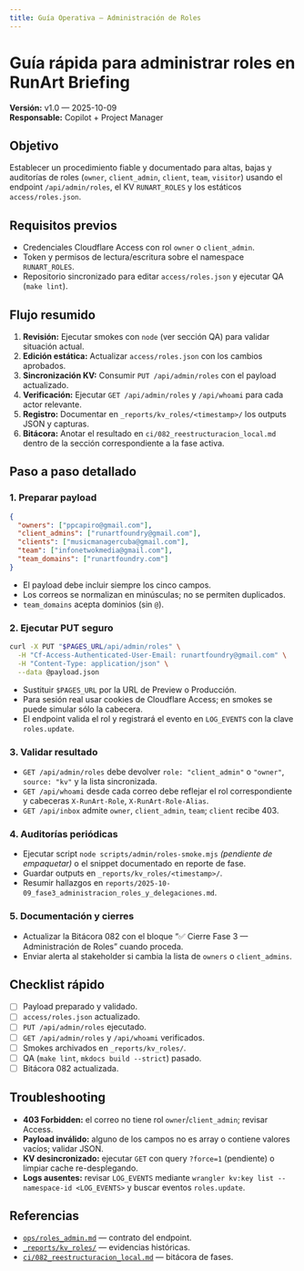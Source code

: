 ```yaml
---
title: Guía Operativa — Administración de Roles
---
```

# Guía rápida para administrar roles en RunArt Briefing

**Versión:** v1.0 — 2025-10-09  
**Responsable:** Copilot + Project Manager

## Objetivo
Establecer un procedimiento fiable y documentado para altas, bajas y auditorías de roles (`owner`, `client_admin`, `client`, `team`, `visitor`) usando el endpoint `/api/admin/roles`, el KV `RUNART_ROLES` y los estáticos `access/roles.json`.

## Requisitos previos
- Credenciales Cloudflare Access con rol `owner` o `client_admin`.
- Token y permisos de lectura/escritura sobre el namespace `RUNART_ROLES`.
- Repositorio sincronizado para editar `access/roles.json` y ejecutar QA (`make lint`).

## Flujo resumido
1. **Revisión:** Ejecutar smokes con `node` (ver sección QA) para validar situación actual.  
2. **Edición estática:** Actualizar `access/roles.json` con los cambios aprobados.  
3. **Sincronización KV:** Consumir `PUT /api/admin/roles` con el payload actualizado.  
4. **Verificación:** Ejecutar `GET /api/admin/roles` y `/api/whoami` para cada actor relevante.  
5. **Registro:** Documentar en `_reports/kv_roles/<timestamp>/` los outputs JSON y capturas.  
6. **Bitácora:** Anotar el resultado en `ci/082_reestructuracion_local.md` dentro de la sección correspondiente a la fase activa.

## Paso a paso detallado
### 1. Preparar payload
```json
{
  "owners": ["ppcapiro@gmail.com"],
  "client_admins": ["runartfoundry@gmail.com"],
  "clients": ["musicmanagercuba@gmail.com"],
  "team": ["infonetwokmedia@gmail.com"],
  "team_domains": ["runartfoundry.com"]
}
```
- El payload debe incluir siempre los cinco campos.  
- Los correos se normalizan en minúsculas; no se permiten duplicados.  
- `team_domains` acepta dominios (sin `@`).

### 2. Ejecutar PUT seguro
```bash
curl -X PUT "$PAGES_URL/api/admin/roles" \
  -H "Cf-Access-Authenticated-User-Email: runartfoundry@gmail.com" \
  -H "Content-Type: application/json" \
  --data @payload.json
```
- Sustituir `$PAGES_URL` por la URL de Preview o Producción.  
- Para sesión real usar cookies de Cloudflare Access; en smokes se puede simular sólo la cabecera.  
- El endpoint valida el rol y registrará el evento en `LOG_EVENTS` con la clave `roles.update`.

### 3. Validar resultado
- `GET /api/admin/roles` debe devolver `role: "client_admin"` o `"owner"`, `source: "kv"` y la lista sincronizada.  
- `GET /api/whoami` desde cada correo debe reflejar el rol correspondiente y cabeceras `X-RunArt-Role`, `X-RunArt-Role-Alias`.  
- `GET /api/inbox` admite `owner`, `client_admin`, `team`; `client` recibe 403.

### 4. Auditorías periódicas
- Ejecutar script `node scripts/admin/roles-smoke.mjs` *(pendiente de empaquetar)* o el snippet documentado en reporte de fase.  
- Guardar outputs en `_reports/kv_roles/<timestamp>/`.  
- Resumir hallazgos en `reports/2025-10-09_fase3_administracion_roles_y_delegaciones.md`.

### 5. Documentación y cierres
- Actualizar la Bitácora 082 con el bloque “✅ Cierre Fase 3 — Administración de Roles” cuando proceda.  
- Enviar alerta al stakeholder si cambia la lista de `owners` o `client_admins`.

## Checklist rápido
- [ ] Payload preparado y validado.  
- [ ] `access/roles.json` actualizado.  
- [ ] `PUT /api/admin/roles` ejecutado.  
- [ ] `GET /api/admin/roles` y `/api/whoami` verificados.  
- [ ] Smokes archivados en `_reports/kv_roles/`.  
- [ ] QA (`make lint`, `mkdocs build --strict`) pasado.  
- [ ] Bitácora 082 actualizada.

## Troubleshooting
- **403 Forbidden:** el correo no tiene rol `owner`/`client_admin`; revisar Access.  
- **Payload inválido:** alguno de los campos no es array o contiene valores vacíos; validar JSON.  
- **KV desincronizado:** ejecutar `GET` con query `?force=1` (pendiente) o limpiar cache re-desplegando.  
- **Logs ausentes:** revisar `LOG_EVENTS` mediante `wrangler kv:key list --namespace-id <LOG_EVENTS>` y buscar eventos `roles.update`.

## Referencias
- [`ops/roles_admin.md`](../ops/roles_admin.md) — contrato del endpoint.  
- [`_reports/kv_roles/`](../../../../_reports/kv_roles/) — evidencias históricas.  
- [`ci/082_reestructuracion_local.md`](../ci/082_reestructuracion_local.md) — bitácora de fases.
